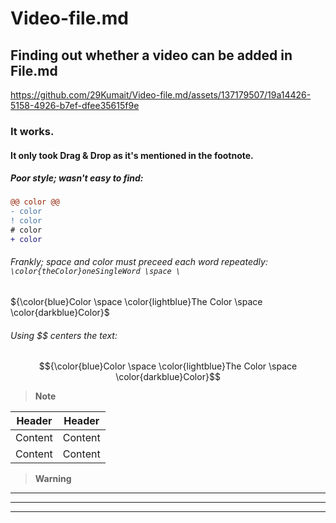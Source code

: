 # Video-file.md
## Finding out whether a video can be added in File.md
https://github.com/29Kumait/Video-file.md/assets/137179507/19a14426-5158-4926-b7ef-dfee35615f9e
### It works.
#### It only took Drag & Drop as it's mentioned in the footnote.



##### Poor style; wasn't easy to find: 

```diff
@@ color @@
- color
! color
# color
+ color
```
###### Frankly; space and color must preceed each word repeatedly: ``` \color{theColor}oneSingleWord \space \ ```
${\color{blue}Color \space \color{lightblue}The Color \space \color{darkblue}Color}$
###### Using $$ centers the text: 
$${\color{blue}Color \space \color{lightblue}The Color \space \color{darkblue}Color}$$


>  __Note__
> 
>

 Header |	Header	  
 ------ | ------	 
 Content|Content	
 Content |Content	 


>  __Warning__
>
> 



---
****
_______
